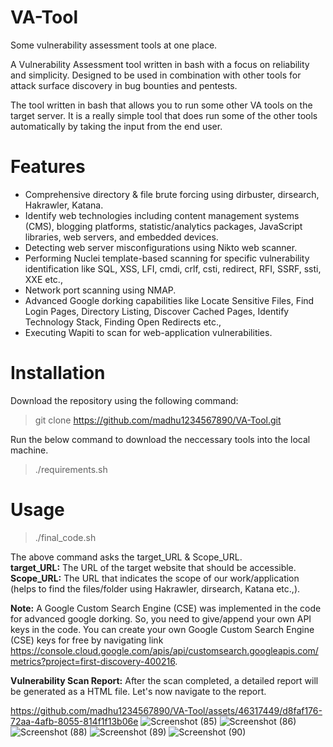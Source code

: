 # VA-Tool
Some vulnerability assessment tools at one place.

A Vulnerability Assessment tool written in bash with a focus on reliability and simplicity. Designed to be used in combination with other tools for attack surface discovery in bug bounties and pentests.

The tool written in bash that allows you to run some other VA tools on the target server. It is a really simple tool that does run some of the other tools automatically by taking the input from the end user.

# Features
+ Comprehensive directory & file brute forcing using dirbuster, dirsearch, Hakrawler, Katana.
+ Identify web technologies including content management systems (CMS), blogging platforms, statistic/analytics packages, JavaScript libraries, web servers, and embedded devices.
+ Detecting web server misconfigurations using Nikto web scanner.
+ Performing Nuclei template-based scanning for specific vulnerability identification like SQL, XSS, LFI, cmdi, crlf, csti, redirect, RFI, SSRF, ssti, XXE etc.,
+ Network port scanning using NMAP.
+ Advanced Google dorking capabilities like Locate Sensitive Files, Find Login Pages, Directory Listing, Discover Cached Pages, Identify Technology Stack, Finding Open Redirects etc.,
+ Executing Wapiti to scan for web-application vulnerabilities.

# Installation
Download the repository using the following command:
> git clone https://github.com/madhu1234567890/VA-Tool.git

Run the below command to download the neccessary tools into the local machine.
> ./requirements.sh

# Usage
> ./final_code.sh

The above command asks the target_URL & Scope_URL.<br>
**target_URL:** The URL of the target website that should be accessible.<br>
**Scope_URL:** The URL that indicates the scope of our work/application (helps to find the files/folder using Hakrawler, dirsearch, Katana etc.,).

**Note:** A Google Custom Search Engine (CSE) was implemented in the code for advanced google dorking. So, you need to give/append your own API keys in the code. You can create your own Google Custom Search Engine (CSE) keys for free by navigating link https://console.cloud.google.com/apis/api/customsearch.googleapis.com/metrics?project=first-discovery-400216.

**Vulnerability Scan Report:**
After the scan completed, a detailed report will be generated as a HTML file. Let's now navigate to the report.

https://github.com/madhu1234567890/VA-Tool/assets/46317449/d8faf176-72aa-4afb-8055-814f1f13b06e
![Screenshot (85)](https://github.com/madhu1234567890/VA-Tool/assets/46317449/d8faf176-72aa-4afb-8055-814f1f13b06e)
![Screenshot (86)](https://github.com/madhu1234567890/VA-Tool/assets/46317449/a2081255-0bb1-43a9-848b-cf33c842923a)
![Screenshot (88)](https://github.com/madhu1234567890/VA-Tool/assets/46317449/b22a3a3d-1ea0-4b52-b00a-97691132e0aa)
![Screenshot (89)](https://github.com/madhu1234567890/VA-Tool/assets/46317449/c9082fbd-3268-4090-be5c-4f0e48412a44)
![Screenshot (90)](https://github.com/madhu1234567890/VA-Tool/assets/46317449/330bad42-e09e-4865-ba24-6a6eb132d38e)


